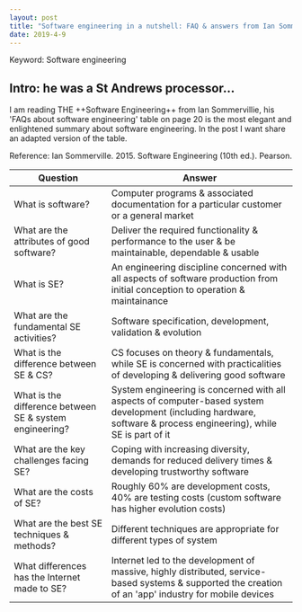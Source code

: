 ```yaml
---
layout: post
title: "Software engineering in a nutshell: FAQ & answers from Ian Sommerville"
date: 2019-4-9
---
```

Keyword: Software engineering

## Intro: he was a St Andrews processor...
I am reading THE ++Software Engineering++ from Ian Sommervillie, his 'FAQs about software engineering' table on page 20 is the most elegant and enlightened summary about software engineering. In the post I want share an adapted version of the table.

Reference: Ian Sommerville. 2015. Software Engineering (10th ed.). Pearson.

Question | Answer
---|---
What is software? | Computer programs & associated documentation for a particular customer or a general market
What are the attributes of good software? | Deliver the required functionality & performance to the user & be maintainable, dependable & usable
What is SE? | An engineering discipline concerned with all aspects of software production from initial conception to operation & maintainance
What are the fundamental SE activities? | Software specification, development, validation & evolution
What is the difference between SE & CS? | CS focuses on theory & fundamentals, while SE is concerned with practicalities of developing & delivering good software
What is the difference between SE & system engineering? | System engineering is concerned with all aspects of computer-based system development (including hardware, software & process engineering), while SE is part of it
What are the key challenges facing SE? | Coping with increasing diversity, demands for reduced delivery times & developing trustworthy software
What are the costs of SE? | Roughly 60% are development costs, 40% are testing costs (custom software has higher evolution costs)
What are the best SE techniques & methods? | Different techniques are appropriate for different types of system
What differences has the Internet made to SE? | Internet led to the development of massive, highly distributed, service-based systems & supported the creation of an 'app' industry for mobile devices

